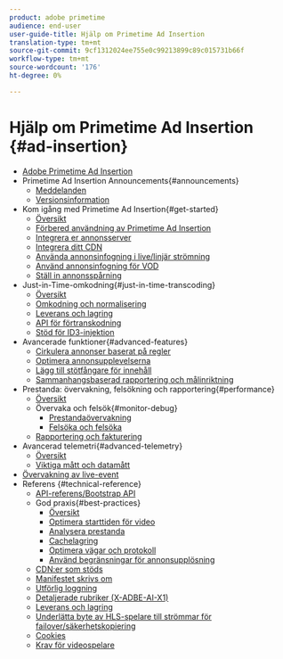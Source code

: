 ```yaml
---
product: adobe primetime
audience: end-user
user-guide-title: Hjälp om Primetime Ad Insertion
translation-type: tm+mt
source-git-commit: 9cf1312024ee755e0c99213899c89c015731b66f
workflow-type: tm+mt
source-wordcount: '176'
ht-degree: 0%

---
```



# Hjälp om Primetime Ad Insertion {#ad-insertion}

+ [Adobe Primetime Ad Insertion](home.md)
+ Primetime Ad Insertion Announcements{#announcements}
   + [Meddelanden](announcements/overview.md)
   + [Versionsinformation](https://experienceleague.adobe.com/docs/primetime/release-notes/ptai/ptai-21x-release-notes.html)
+ Kom igång med Primetime Ad Insertion{#get-started}
   + [Översikt](getting-started/get-started-overview.md)
   + [Förbered användning av Primetime Ad Insertion](getting-started/setup-ptai.md)
   + [Integrera er annonsserver](getting-started/integrate-ad-server.md)
   + [Integrera ditt CDN](getting-started/integrate-cdn.md)
   + [Använda annonsinfogning i live/linjär strömning](getting-started/ad-insertion-live-linear-stream.md)
   + [Använd annonsinfogning för VOD](getting-started/ad-insertion-vod.md)
   + [Ställ in annonsspårning](getting-started/set-up-ad-tracking.md)
+ Just-in-Time-omkodning{#just-in-time-transcoding}
   + [Översikt](just-in-time-transcoding/jit-transcoding-overview.md)
   + [Omkodning och normalisering](just-in-time-transcoding/transcoding-and-normalization.md)
   + [Leverans och lagring](https://experienceleague.adobe.com/docs/primetime/ad-insertion/technical-reference/delivery-and-storage.html)
   + [API för förtranskodning](just-in-time-transcoding/pre-transcoding-api.md)
   + [Stöd för ID3-injektion](just-in-time-transcoding/id3-injection-support.md)
+ Avancerade funktioner{#advanced-features}
   + [Cirkulera annonser baserat på regler](advanced-features/route-ads-based-on-rules.md)
   + [Optimera annonsupplevelserna](advanced-features/optimize-ad-experiences.md)
   + [Lägg till stötfångare för innehåll](advanced-features/add-content-bumpers.md)
   + [Sammanhangsbaserad rapportering och målinriktning](advanced-features/contextual-reporting-and-targeting.md)
+ Prestanda: övervakning, felsökning och rapportering{#performance}
   + [Översikt](performance-monitoring-debugging-reporting/performance-overview.md)
   + Övervaka och felsök{#monitor-debug}
      + [Prestandaövervakning](performance-monitoring-debugging-reporting/performance-monitoring.md)
      + [Felsöka och felsöka](performance-monitoring-debugging-reporting/troubleshoot-and-debug.md)
   + [Rapportering och fakturering](performance-monitoring-debugging-reporting/reporting-and-billing.md)
+ Avancerad telemetri{#advanced-telemetry}
   + [Översikt](advanced-telemetry/advanced-telemetry-overview.md)
   + [Viktiga mått och datamått](advanced-telemetry/key-metrics.md)
+ [Övervakning av live-event](live-event-monitoring.md)
+ Referens {#technical-reference}
   + [API-referens/Bootstrap API](technical-reference/bootstrap-api.md)
   + God praxis{#best-practices}
      + [Översikt](best-practices/best-practices-overview.md)
      + [Optimera starttiden för video](best-practices/optimize-video-startup-time.md)
      + [Analysera prestanda](best-practices/analyze-performance.md)
      + [Cachelagring](best-practices/caching.md)
      + [Optimera vägar och protokoll](best-practices/optimize-routes-protocols.md)
      + [Använd begränsningar för annonsupplösning](best-practices/apply-ad-resolution-constraints.md)
   + [CDN:er som stöds](technical-reference/supported-cdns.md)
   + [Manifestet skrivs om](technical-reference/manifest-rewriting.md)
   + [Utförlig loggning](performance-monitoring-debugging-reporting/verbose-logging.md)
   + [Detaljerade rubriker (X-ADBE-AI-X1)](performance-monitoring-debugging-reporting/debugging-headers.md)
   + [Leverans och lagring](/help/primetime-ad-insertion/just-in-time-transcoding/delivery-and-storage.md)
   + [Underlätta byte av HLS-spelare till strömmar för failover/säkerhetskopiering](technical-reference/hls-switching-to-failover.md)
   + [Cookies](technical-reference/cookies.md)
   + [Krav för videospelare](technical-reference/video-player-requirements.md)